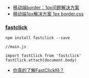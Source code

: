 - [移动端border：1px问题解决方案](https://www.cnblogs.com/yaokunlun/p/6545393.html)
- [移动端1px解决方案 1px border.css](https://blog.csdn.net/qq_36407748/article/details/80958774)

### [fastclick](https://github.com/ftlabs/fastclick)

```
npm install fastclick --save
```

```
//main.js

import fastClick from 'fastclick'
fastClick.attach(document.body)
```

- [你真的了解FastClick吗？](https://www.cnblogs.com/ylweb/p/10549040.html)
